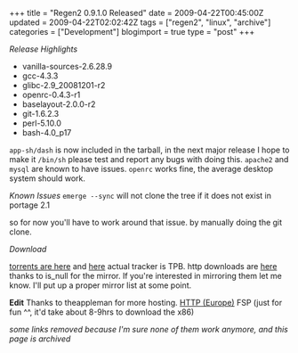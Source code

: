 +++
title = "Regen2 0.9.1.0 Released"
date = 2009-04-22T00:45:00Z
updated = 2009-04-22T02:02:42Z
tags = ["regen2", "linux", "archive"]
categories = ["Development"]
blogimport = true 
type = "post"
+++

_Release Highlights_
* vanilla-sources-2.6.28.9
* gcc-4.3.3
* glibc-2.9_20081201-r2
* openrc-0.4.3-r1
* baselayout-2.0.0-r2
* git-1.6.2.3
* perl-5.10.0
* bash-4.0_p17

`app-sh/dash` is now included in the tarball, in the next major release I hope to make it `/bin/sh` please test and
report any bugs with doing this. `apache2` and `mysql` are known to have issues. `openrc` works fine, the average
desktop system should work.

_Known Issues_
`emerge --sync` will not clone the tree if it does not exist in portage 2.1

so for now you'll have to work around that issue. by manually doing the git clone.

_Download_

[torrents are here][mininova] and [here][gc] actual tracker is TPB. http downloads are [here][devangels] thanks to
is_null for the mirror. If you're interested in mirroring them let me know. I'll put up a proper mirror list at some
point.

**Edit** Thanks to theappleman for more hosting. [HTTP (Europe)][appleman] FSP (just for fun ^^, it'd take about 8-9hrs
to download the x86)

*some links removed because I'm sure none of them work anymore, and this page is archived*

[mininova]: http://www.mininova.org/user/xenoterracide
[gc]: http://code.google.com/p/regen2/downloads/list?q=label:0.9.1.0
[devangels]: http://regen2.devangels.org/release/
[appleman]:  http://g.applehq.eu/files/regen2/0.9.1.0/amd64/stage3-amd64-2009.04.18.tar.bz2
